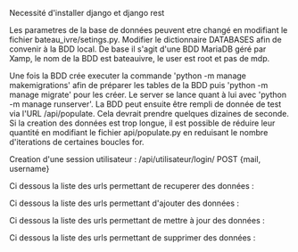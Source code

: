 Necessité d'installer django et django rest

Les parametres de la base de données peuvent etre changé en modifiant le fichier bateau_ivre/setings.py.
Modifier le dictionnaire DATABASES afin de convenir à la BDD local.
De base il s'agit d'une BDD MariaDB géré par Xamp, le nom de la BDD est bateauivre, le user est root et pas de mdp.

Une fois la BDD crée executer la commande 'python -m manage makemigrations' afin de préparer les tables de la BDD puis 'python -m manage migrate' pour les créer.
Le server se lance quant à lui avec 'python -m manage runserver'.
La BDD peut ensuite être rempli de donnée de test via l'URL /api/populate.
Cela devrait prendre quelques dizaines de seconde.
Si la creation des données est trop longue, il est possible de réduire leur quantité en modifiant le fichier api/populate.py en reduisant le nombre d'iterations de certaines boucles for.

Creation d'une session utilisateur :
  /api/utilisateur/login/ POST {mail, username}
  
Ci dessous la liste des urls permettant de recuperer des données :

Ci dessous la liste des urls permettant d'ajouter des données :

Ci dessous la liste des urls permettant de mettre à jour des données :

Ci dessous la liste des urls permettant de supprimer des données :
